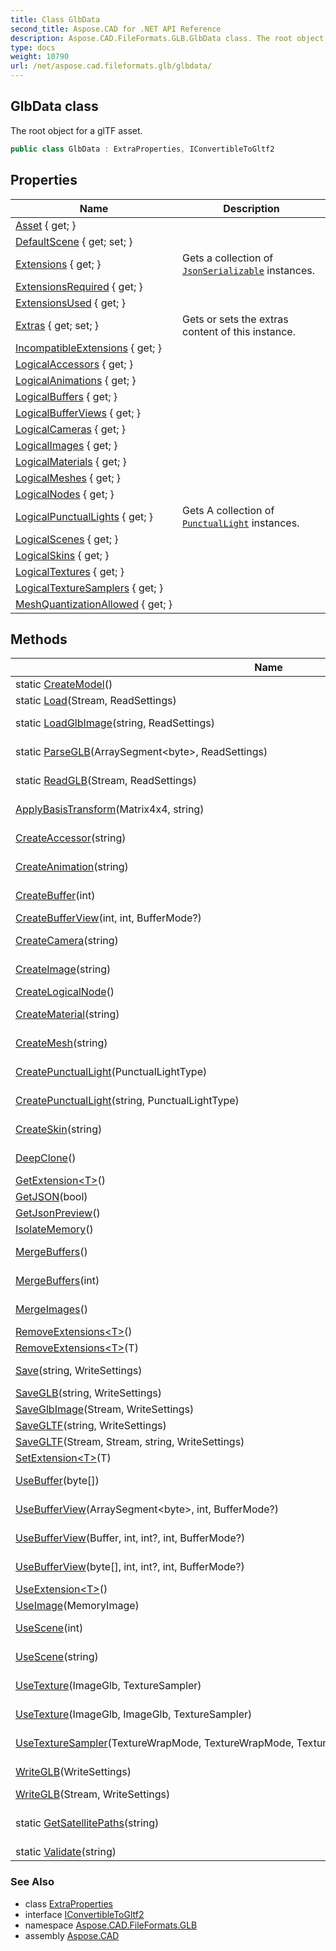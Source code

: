 ```yaml
---
title: Class GlbData
second_title: Aspose.CAD for .NET API Reference
description: Aspose.CAD.FileFormats.GLB.GlbData class. The root object for a glTF asset
type: docs
weight: 10790
url: /net/aspose.cad.fileformats.glb/glbdata/
---
```

## GlbData class

The root object for a glTF asset.

```csharp
public class GlbData : ExtraProperties, IConvertibleToGltf2
```

## Properties

| Name | Description |
| --- | --- |
| [Asset](../../aspose.cad.fileformats.glb/glbdata/asset/) { get; } |  |
| [DefaultScene](../../aspose.cad.fileformats.glb/glbdata/defaultscene/) { get; set; } |  |
| [Extensions](../../aspose.cad.fileformats.glb/extraproperties/extensions/) { get; } | Gets a collection of [`JsonSerializable`](../../aspose.cad.fileformats.glb.io/jsonserializable/) instances. |
| [ExtensionsRequired](../../aspose.cad.fileformats.glb/glbdata/extensionsrequired/) { get; } |  |
| [ExtensionsUsed](../../aspose.cad.fileformats.glb/glbdata/extensionsused/) { get; } |  |
| [Extras](../../aspose.cad.fileformats.glb/extraproperties/extras/) { get; set; } | Gets or sets the extras content of this instance. |
| [IncompatibleExtensions](../../aspose.cad.fileformats.glb/glbdata/incompatibleextensions/) { get; } |  |
| [LogicalAccessors](../../aspose.cad.fileformats.glb/glbdata/logicalaccessors/) { get; } |  |
| [LogicalAnimations](../../aspose.cad.fileformats.glb/glbdata/logicalanimations/) { get; } |  |
| [LogicalBuffers](../../aspose.cad.fileformats.glb/glbdata/logicalbuffers/) { get; } |  |
| [LogicalBufferViews](../../aspose.cad.fileformats.glb/glbdata/logicalbufferviews/) { get; } |  |
| [LogicalCameras](../../aspose.cad.fileformats.glb/glbdata/logicalcameras/) { get; } |  |
| [LogicalImages](../../aspose.cad.fileformats.glb/glbdata/logicalimages/) { get; } |  |
| [LogicalMaterials](../../aspose.cad.fileformats.glb/glbdata/logicalmaterials/) { get; } |  |
| [LogicalMeshes](../../aspose.cad.fileformats.glb/glbdata/logicalmeshes/) { get; } |  |
| [LogicalNodes](../../aspose.cad.fileformats.glb/glbdata/logicalnodes/) { get; } |  |
| [LogicalPunctualLights](../../aspose.cad.fileformats.glb/glbdata/logicalpunctuallights/) { get; } | Gets A collection of [`PunctualLight`](../punctuallight/) instances. |
| [LogicalScenes](../../aspose.cad.fileformats.glb/glbdata/logicalscenes/) { get; } |  |
| [LogicalSkins](../../aspose.cad.fileformats.glb/glbdata/logicalskins/) { get; } |  |
| [LogicalTextures](../../aspose.cad.fileformats.glb/glbdata/logicaltextures/) { get; } |  |
| [LogicalTextureSamplers](../../aspose.cad.fileformats.glb/glbdata/logicaltexturesamplers/) { get; } |  |
| [MeshQuantizationAllowed](../../aspose.cad.fileformats.glb/glbdata/meshquantizationallowed/) { get; } |  |

## Methods

| Name | Description |
| --- | --- |
| static [CreateModel](../../aspose.cad.fileformats.glb/glbdata/createmodel/)() | Creates a new [`GlbImage`](../glbimage/) instance. |
| static [Load](../../aspose.cad.fileformats.glb/glbdata/load/)(Stream, ReadSettings) |  |
| static [LoadGlbImage](../../aspose.cad.fileformats.glb/glbdata/loadglbimage/)(string, ReadSettings) | Reads a [`GlbImage`](../glbimage/) instance from a path pointing to a GLB or a GLTF file |
| static [ParseGLB](../../aspose.cad.fileformats.glb/glbdata/parseglb/)(ArraySegment&lt;byte&gt;, ReadSettings) | Parses a [`GlbImage`](../glbimage/) instance from a Byte array representing a GLB file |
| static [ReadGLB](../../aspose.cad.fileformats.glb/glbdata/readglb/)(Stream, ReadSettings) | Reads a [`GlbImage`](../glbimage/) instance from a Stream representing a GLB file |
| [ApplyBasisTransform](../../aspose.cad.fileformats.glb/glbdata/applybasistransform/)(Matrix4x4, string) | Applies a world transform to all the scenes of the model. |
| [CreateAccessor](../../aspose.cad.fileformats.glb/glbdata/createaccessor/)(string) | Creates a new [`Accessor`](../accessor/) instance and adds it to !:GLTF.Schema2.ModelRoot.LogicalAccessors. |
| [CreateAnimation](../../aspose.cad.fileformats.glb/glbdata/createanimation/)(string) | Creates a new [`Animation`](../animation/) instance and adds it to !:GlbImage.LogicalAnimations. |
| [CreateBuffer](../../aspose.cad.fileformats.glb/glbdata/createbuffer/)(int) | Creates a new [`Buffer`](../buffer/) instance and adds it to !:GlbImage.LogicalBuffers. |
| [CreateBufferView](../../aspose.cad.fileformats.glb/glbdata/createbufferview/)(int, int, BufferMode?) |  |
| [CreateCamera](../../aspose.cad.fileformats.glb/glbdata/createcamera/)(string) | Creates a new [`Camera`](../camera/) instance. and appends it to !:GlbImage.LogicalCameras. |
| [CreateImage](../../aspose.cad.fileformats.glb/glbdata/createimage/)(string) | Creates a new [`Image`](../../aspose.cad/image/) instance. and appends it to !:GlbImage.LogicalImages. |
| [CreateLogicalNode](../../aspose.cad.fileformats.glb/glbdata/createlogicalnode/)() |  |
| [CreateMaterial](../../aspose.cad.fileformats.glb/glbdata/creatematerial/)(string) | Creates a new [`Material`](../material/) instance and appends it to !:GlbImage.LogicalMaterials. |
| [CreateMesh](../../aspose.cad.fileformats.glb/glbdata/createmesh/)(string) | Creates a new [`Mesh`](../mesh/) instance and appends it to !:GlbImage.LogicalMeshes. |
| [CreatePunctualLight](../../aspose.cad.fileformats.glb/glbdata/createpunctuallight/#createpunctuallight)(PunctualLightType) | Creates a new [`PunctualLight`](../punctuallight/) instance and adds it to !:GlbImage.LogicalPunctualLights. |
| [CreatePunctualLight](../../aspose.cad.fileformats.glb/glbdata/createpunctuallight/#createpunctuallight_1)(string, PunctualLightType) | Creates a new [`PunctualLight`](../punctuallight/) instance. and adds it to !:GlbImage.LogicalPunctualLights. |
| [CreateSkin](../../aspose.cad.fileformats.glb/glbdata/createskin/)(string) | Creates a new [`Skin`](../skin/) instance and adds it to !:GlbImage.LogicalSkins. |
| [DeepClone](../../aspose.cad.fileformats.glb/glbdata/deepclone/)() | Creates a complete clone of this `GlbData` instance. |
| [GetExtension&lt;T&gt;](../../aspose.cad.fileformats.glb/extraproperties/getextension/)() |  |
| [GetJSON](../../aspose.cad.fileformats.glb/glbdata/getjson/)(bool) |  |
| [GetJsonPreview](../../aspose.cad.fileformats.glb/glbdata/getjsonpreview/)() | Gets the JSON document of this [`GlbImage`](../glbimage/). |
| [IsolateMemory](../../aspose.cad.fileformats.glb/glbdata/isolatememory/)() | Refreshes all internal memory buffers. |
| [MergeBuffers](../../aspose.cad.fileformats.glb/glbdata/mergebuffers/#mergebuffers)() | Merges all the !:GlbImage.LogicalBuffers instances into a single big one. |
| [MergeBuffers](../../aspose.cad.fileformats.glb/glbdata/mergebuffers/#mergebuffers_1)(int) | Merges all the !:GlbImage.LogicalBuffers instances into buffers of *maxSize* size. |
| [MergeImages](../../aspose.cad.fileformats.glb/glbdata/mergeimages/)() | Transfers all the !:GlbImage.LogicalImages content into [`BufferView`](../bufferview/) instances |
| [RemoveExtensions&lt;T&gt;](../../aspose.cad.fileformats.glb/extraproperties/removeextensions/)() |  |
| [RemoveExtensions&lt;T&gt;](../../aspose.cad.fileformats.glb/extraproperties/removeextensions/)(T) |  |
| [Save](../../aspose.cad.fileformats.glb/glbdata/save/)(string, WriteSettings) | Writes this [`GlbImage`](../glbimage/) to a file in GLTF or GLB based on the extension of *filePath*. |
| [SaveGLB](../../aspose.cad.fileformats.glb/glbdata/saveglb/)(string, WriteSettings) | Writes this [`GlbImage`](../glbimage/) to a file in GLB format. |
| [SaveGlbImage](../../aspose.cad.fileformats.glb/glbdata/saveglbimage/)(Stream, WriteSettings) |  |
| [SaveGLTF](../../aspose.cad.fileformats.glb/glbdata/savegltf/#savegltf_1)(string, WriteSettings) | Writes this [`GlbImage`](../glbimage/) to a file in GLTF format. |
| [SaveGLTF](../../aspose.cad.fileformats.glb/glbdata/savegltf/#savegltf)(Stream, Stream, string, WriteSettings) |  |
| [SetExtension&lt;T&gt;](../../aspose.cad.fileformats.glb/extraproperties/setextension/)(T) |  |
| [UseBuffer](../../aspose.cad.fileformats.glb/glbdata/usebuffer/)(byte[]) | Creates or reuses a [`Buffer`](../buffer/) instance at !:GlbImage.LogicalBuffers. |
| [UseBufferView](../../aspose.cad.fileformats.glb/glbdata/usebufferview/#usebufferview_2)(ArraySegment&lt;byte&gt;, int, BufferMode?) | Creates or reuses a [`BufferView`](../bufferview/) instance at !:GlbImage.LogicalBufferViews. |
| [UseBufferView](../../aspose.cad.fileformats.glb/glbdata/usebufferview/#usebufferview)(Buffer, int, int?, int, BufferMode?) | Creates or reuses a [`BufferView`](../bufferview/) instance at !:GlbImage.LogicalBufferViews. |
| [UseBufferView](../../aspose.cad.fileformats.glb/glbdata/usebufferview/#usebufferview_1)(byte[], int, int?, int, BufferMode?) | Creates or reuses a [`BufferView`](../bufferview/) instance at !:GlbImage.LogicalBufferViews. |
| [UseExtension&lt;T&gt;](../../aspose.cad.fileformats.glb/extraproperties/useextension/)() |  |
| [UseImage](../../aspose.cad.fileformats.glb/glbdata/useimage/)(MemoryImage) | Creates or reuses a [`Image`](../../aspose.cad/image/) instance. |
| [UseScene](../../aspose.cad.fileformats.glb/glbdata/usescene/#usescene)(int) | Creates or reuses a [`Scene`](../scene/) instance at !:GlbImage.LogicalScenes. |
| [UseScene](../../aspose.cad.fileformats.glb/glbdata/usescene/#usescene_1)(string) | Creates or reuses a [`Scene`](../scene/) instance that has the same *name* at !:GlbImage.LogicalScenes. |
| [UseTexture](../../aspose.cad.fileformats.glb/glbdata/usetexture/#usetexture_1)(ImageGlb, TextureSampler) | Creates or reuses a [`Texture`](../texture/) instance at !:GlbImage.LogicalTextures. |
| [UseTexture](../../aspose.cad.fileformats.glb/glbdata/usetexture/#usetexture)(ImageGlb, ImageGlb, TextureSampler) | Creates or reuses a [`Texture`](../texture/) instance at !:GlbImage.LogicalTextures. |
| [UseTextureSampler](../../aspose.cad.fileformats.glb/glbdata/usetexturesampler/)(TextureWrapMode, TextureWrapMode, TextureMipMapFilter, TextureInterpolationFilter) | Creates or reuses a [`TextureSampler`](../texturesampler/) instance at !:GlbImage.LogicalTextureSamplers. |
| [WriteGLB](../../aspose.cad.fileformats.glb/glbdata/writeglb/#writeglb)(WriteSettings) | Writes this [`GlbImage`](../glbimage/) to a Byte array in GLB format. |
| [WriteGLB](../../aspose.cad.fileformats.glb/glbdata/writeglb/#writeglb_1)(Stream, WriteSettings) | Writes this [`GlbImage`](../glbimage/) to a Stream in GLB format. |
| static [GetSatellitePaths](../../aspose.cad.fileformats.glb/glbdata/getsatellitepaths/)(string) | Gets the list of satellite / dependency files for a given glTF file. This includes binary blobs and texture images. |
| static [Validate](../../aspose.cad.fileformats.glb/glbdata/validate/)(string) |  |

### See Also

* class [ExtraProperties](../extraproperties/)
* interface [IConvertibleToGltf2](../iconvertibletogltf2/)
* namespace [Aspose.CAD.FileFormats.GLB](../../aspose.cad.fileformats.glb/)
* assembly [Aspose.CAD](../../)


